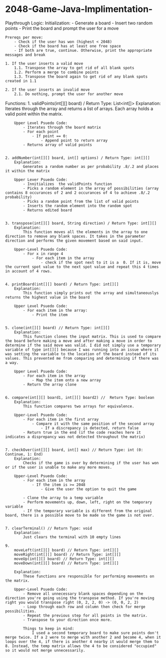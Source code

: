 # 2048-Game-Java-Implimentation-


Playthrough Logic:
    Initialization: 
        - Generate a board
        - Insert two random points
        - Print the board and prompt the user for a move

    Prereqs per move:
        - Check if the user has won (highest < 2048)
        - Check if the board has at least one free space
        - If both are true, continue. Otherwise, print the appropriate messages and break

    1. If the user inserts a valid move
        1.1. Transpose the array to get rid of all blank spots
        1.2. Perform a merge to combine points
        1.3. Transpose the board again to get rid of any blank spots created in 1.1
    
    2. If the user inserts an invalid move
        2.1. Do nothing, prompt the user for another move


Functions:
    1. validPoints(int[][] board) / Return Type: List<int[]> 
        Explanation:
            Iterates through the array and returns a list of arrays. Each array holds a valid point within the matrix.

        Upper Level Psuedo Code:
            - Iterates through the board matrix
            - For each point
                - If point == 0:
                    - Append point to return array
            - Returns array of valid points
            

    2. addNumber(int[][] board, int[] options) / Return Type: int[][]
        Explanation:
            Generates a random number as per probability .8/.2 and places it within the matrix

        Upper Lever Psuedo Code:
            - Innitializes  the validPoints function
            - Picks a random element in the array of possibilities (array contains 8 occurances of 2 and 2 occurances of 4 to achieve .8/.2 probability)
            - Picks a random point from the list of valid points
            - Inserts the random element into the random spot
            - Returns edited board


    3. transpose(int[][] board, String direction) / Return Type: int[][]
        Explanation: 
            This function moves all the elements in the array to one direction to remove any blank spaces. It takes in the parameter direction and performs the given movement based on said input.

        Upper-Level Psuedo Code:
            - For x in range 4
                - For each item in the array
                    - check if the spot next to it is a  0. If it is, move the current spot value to the next spot value and repeat this 4 times in account of 4 rows.


    4. printBoard(int[][] board) / Return Type: int[][]
        Explanation:
            This function simply prints out the array and simultaneouslys returns the highest value in the board

        Upper Level Psuedo Code:
            - For each item in the array:
                - Print the item


    5. clone(int[][] board) // Return Type: int[][]
        Explanation:
            This function clones the input matrix. This is used to compare the board before making a move and after making a move in order to determine if the said move was valid. I did not simply use a temporary variable of type int[][] because I was running into an issue where it was setting the variable to the location of the board instead of its values. This prevented me from comparing and determining if there was a way.

        Upper Level Psuedo Code:
            - For each item in the array   
                - Map the item onto a new array
            - Return the array clone


    6. compare(int[][] board1, int[][] board2) //  Return Type: boolean
        Explanation:
            This function compares two arrays for equivalence.

        Upper-Level Psuedo Code:
            - For each item in the first array
                - Compare it with the same position of the second array
                    - If a discrepancy is detected, return false
            - Return true in the end (if the code reaches here it indicates a disprepancy was not detected throughout the matrix)


    7. checkOver(int[][] board, int[] max) // Return Type: int (0: Continue, 1: End)
        Explanation:
            Checks if the game is over by determining if the user has won or if the user is unable to make any more moves.

        Upper-Level Psuedo Code: 
            - For each item in the array
                - If the item is >= 2048
                    - Give the user the option to quit the game
            
            - Clone the array to a temp variable
            - Perform movements up, down, left, right on the temporary variable
            - If the temporary variable is different from the original board, there is a possible move to be made so the game is not over.


    7. clearTerminal() // Return Type: void
        Explanation: 
            Just clears the terminal with 10 empty lines

    9. 
        moveLeft(int[][] board) // Return Type: int[][]
        moveRight(int[][] board) // Return Type: int[][]
        moveUp(int[][] board) // Return Type: int[][]
        moveDown(int[][] board) // Return Type: int[][]

        Explanation:
            These functions are responsible for performing movements on the matrix.
        
        Upper-Level Psuedo Code:
            - Remove all unnecessary blank spaces depending on the direction you're going using the transpose method. If you're moving right you would transpose right (0, 2, 2, 0) -> (0, 0, 2, 2)
            - Loop through each row and column then check for merge possibilities. 
            - Repeat the previous step for all points in the matrix.
            - Transpose to your direction once more.

            Things to keep in mind:
                I used a second temporary board to make sure points don't merge twice. If a 2 were to merge with another 2 and become 4, when it loops over the 4, if there is another 4 nearby it would merge them to 8. Instead, the temp matrix allows the 4 to be considered "occupied" so it would not merge unnecessarily. 
